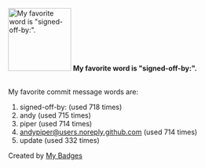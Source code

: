 <img src="https://my-badges.github.io/my-badges/favorite-word.png" alt="My favorite word is &quot;signed-off-by:&quot;." title="My favorite word is &quot;signed-off-by:&quot;." width="128">
<strong>My favorite word is &quot;signed-off-by:&quot;.</strong>
<br><br>

My favorite commit message words are:

1. signed-off-by: (used 718 times)
2. andy (used 715 times)
3. piper (used 714 times)
4. <andypiper@users.noreply.github.com> (used 714 times)
5. update (used 332 times)


Created by <a href="https://github.com/my-badges/my-badges">My Badges</a>